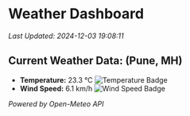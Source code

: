 
# Weather Dashboard

_Last Updated: 2024-12-03 19:08:11_

## Current Weather Data: (Pune, MH)
- **Temperature:** 23.3 °C ![Temperature Badge](https://img.shields.io/badge/Temperature-Medium%20Temp-green)
- **Wind Speed:** 6.1 km/h ![Wind Speed Badge](https://img.shields.io/badge/Wind%20Speed-Low%20Wind-blue)

*Powered by Open-Meteo API*
